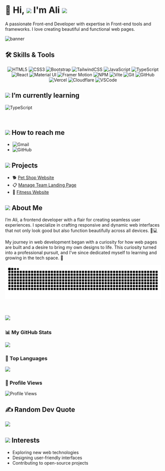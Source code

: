 # 👋 Hi, <img src="https://github.com/user-attachments/assets/d67e9772-352c-4152-9dcd-f06871a4bc35" style="width: 32px;"> I'm Ali <img src="https://github.com/user-attachments/assets/d67e9772-352c-4152-9dcd-f06871a4bc35" style="width: 32px;">

A passionate Front-end Developer with expertise in Front-end tools and frameworks. I love creating beautiful and functional web pages.

![banner](https://github.com/user-attachments/assets/07c0b755-da72-4f6c-8940-c5e1ec7d5ebe)


## 🛠 Skills & Tools


<p align="center">
  <img src="https://img.shields.io/badge/HTML5-E34F26?style=for-the-badge&logo=html5&logoColor=white" alt="HTML5"/>
  <img src="https://img.shields.io/badge/CSS3-1572B6?style=for-the-badge&logo=css3&logoColor=white" alt="CSS3"/>
  <img src="https://img.shields.io/badge/Bootstrap-7952B3?style=for-the-badge&logo=bootstrap&logoColor=white" alt="Bootstrap"/>
  <img src="https://img.shields.io/badge/TailwindCSS-06B6D4?style=for-the-badge&logo=tailwindcss&logoColor=white" alt="TailwindCSS"/>
  <img src="https://img.shields.io/badge/JavaScript-F7DF1E?style=for-the-badge&logo=javascript&logoColor=black" alt="JavaScript"/>
  <img src="https://img.shields.io/badge/TypeScript-3178C6?style=for-the-badge&logo=typescript&logoColor=white" alt="TypeScript"/>
  <img src="https://img.shields.io/badge/React-61DAFB?style=for-the-badge&logo=react&logoColor=black" alt="React"/>
  <img src="https://img.shields.io/badge/MaterialUI-007FFF?style=for-the-badge&logo=mui&logoColor=white" alt="Material UI"/>
  <img src="https://img.shields.io/badge/Framer%20Motion-0055FF?style=for-the-badge&logo=framer&logoColor=white" alt="Framer Motion"/>
  <img src="https://img.shields.io/badge/NPM-CB3837?style=for-the-badge&logo=npm&logoColor=white" alt="NPM"/>
  <img src="https://img.shields.io/badge/Vite-646CFF?style=for-the-badge&logo=vite&logoColor=white" alt="Vite"/>
  <img src="https://img.shields.io/badge/Git-F05032?style=for-the-badge&logo=git&logoColor=white" alt="Git"/>
  <img src="https://img.shields.io/badge/GitHub-181717?style=for-the-badge&logo=github&logoColor=white" alt="GitHub"/>
  <img src="https://img.shields.io/badge/Vercel-000000?style=for-the-badge&logo=vercel&logoColor=white" alt="Vercel"/>
  <img src="https://img.shields.io/badge/Cloudflare-F38020?style=for-the-badge&logo=cloudflare&logoColor=white" alt="Cloudflare"/>
  <img src="https://img.shields.io/badge/VSCode-007ACC?style=for-the-badge&logo=visual-studio-code&logoColor=white" alt="VSCode"/>
</p>

## <img src="https://github.com/user-attachments/assets/f6c6d6fa-4815-41e4-a9f2-b21fd8e2e34b" style="width: 80px;"> I’m currently learning


<p align="start">
  <img src="https://img.shields.io/badge/TypeScript-3178C6?style=for-the-badge&logo=typescript&logoColor=white" alt="TypeScript"/>
</p>

<br>

## <img src="https://github.com/user-attachments/assets/c351def8-e06f-4f09-96d5-8135b9a4950b" style="width: 80px;"> How to reach me


- ![Gmail](https://img.shields.io/badge/Gmail-EA4335?style=for-the-badge&logo=gmail&logoColor=white)
- ![GitHub](https://img.shields.io/badge/GitHub-181717?style=for-the-badge&logo=github&logoColor=white)

## <img src="https://github.com/user-attachments/assets/7d0b668d-376a-4803-ab59-ee27c988cce6" style="width: 60px;"> Projects


- 🐕 [Pet Shop Website](https://github.com/alihstm/Shopet)
- 📋 [Manage Team Landing Page](https://github.com/alihstm/Manage-Team-Project)
- 💪 [Fitness Website](https://github.com/alihstm/X-Power)

## <img src="https://github.com/user-attachments/assets/89498dd6-3bee-4d7f-85df-e460da177745" style="width: 60px;"> About Me


I’m Ali, a frontend developer with a flair for creating seamless user experiences. I specialize in crafting responsive and dynamic web interfaces that not only look good but also function beautifully across all devices. 📱💻

My journey in web development began with a curiosity for how web pages are built and a desire to bring my own designs to life. This curiosity turned into a professional pursuit, and I’ve since dedicated myself to learning and growing in the tech space. 🚀

<div align="center">
  <picture>
  <source media="(prefers-color-scheme: dark)" srcset="https://raw.githubusercontent.com/Reza-Golnari/Reza-Golnari/output/github-contribution-grid-snake-dark.svg">
  <source media="(prefers-color-scheme: light)" srcset="https://raw.githubusercontent.com/Reza-Golnari/Reza-Golnari/output/github-contribution-grid-snake.svg">
  <img alt="github contribution grid snake animation" src="https://raw.githubusercontent.com/Reza-Golnari/Reza-Golnari/output/github-contribution-grid-snake.svg">
</picture>
</div>
 
<br>

<div>

## <img src="https://github.com/user-attachments/assets/e2d005fc-0f31-4a7e-84fd-bb9c24119e57" style="width: 100px;">


### 📊 My GitHub Stats
![](https://github-readme-stats.vercel.app/api?username=alihstm&theme=onedark&hide_border=false&include_all_commits=false&count_private=false)<br/>

### 🌟 Top Languages
![](https://github-readme-stats.vercel.app/api/top-langs/?username=alihstm&theme=onedark&hide_border=false&include_all_commits=false&count_private=false&layout=compact)

### 👀 Profile Views
<img src="https://komarev.com/ghpvc/?username=alihstm&style=for-the-badge&color=0088CC" alt="Profile Views"/>


## ✍️ Random Dev Quote

![](https://quotes-github-readme.vercel.app/api?type=vetical&theme=gruvbox)

## <img src="https://github.com/user-attachments/assets/5adb4972-d33d-472e-93f6-e9ed64a5e435" style="width:60px;"> Interests


- Exploring new web technologies
- Designing user-friendly interfaces
- Contributing to open-source projects
